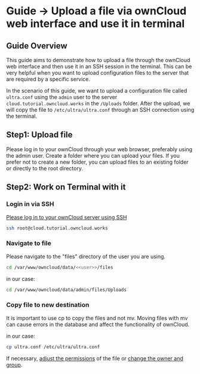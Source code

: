 # Guide -> Upload a file via ownCloud web interface and use it in terminal

## Guide Overview
This guide aims to demonstrate how to upload a file through the ownCloud web interface and then use it in an SSH session in the terminal. This can be very helpful when you want to upload configuration files to the server that are required by a specific service.

In the scenario of this guide, we want to upload a configuration file called ```ultra.conf``` using the ```admin``` user to the server ```cloud.tutorial.owncloud.works``` in the ```/Uploads``` folder. After the upload, we will copy the file to ```/etc/ultra/ultra.conf``` through an SSH connection using the terminal.
## Step1: Upload file
Please log in to your ownCloud through your web browser, preferably using the admin user. Create a folder where you can upload your files. If you prefer not to create a new folder, you can upload files to an existing folder or directly to the root directory.
## Step2: Work on Terminal with it
### Login in via SSH
[Please log in to your ownCloud server using SSH]
```bash
ssh root@cloud.tutorial.owncloud.works
```
### Navigate to file 
Please navigate to the "files" directory of the user you are using.
```bash
cd /var/www/owncloud/data/<<user>>/files
```
in our case: 
```bash
cd /var/www/owncloud/data/admin/files/Uploads
```
### Copy file to new destination
It is important to use cp to copy the files and not mv. Moving files with mv can cause errors in the database and affect the functionality of ownCloud.

in our case:
```bash
cp ultra.conf /etc/ultra/ultra.conf
```
If necessary, [adjust the permissions] of the file or [change the owner and group].


[Please log in to your ownCloud server using SSH]: https://github.com/GeraldLeikam/tutorials/blob/master/
[adjust the permissions]: https://github.com/GeraldLeikam/tutorials/blob/master/
[change the owner and group]: https://github.com/GeraldLeikam/tutorials/blob/master/